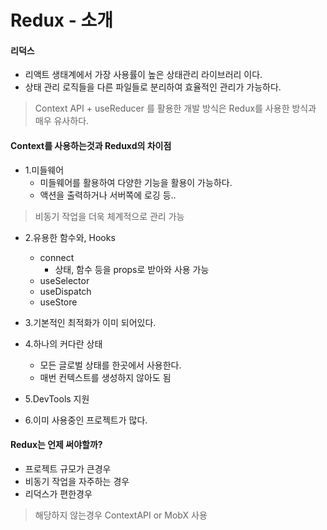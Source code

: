 # Redux - 소개

#### 리덕스
- 리액트 생태계에서 가장 사용률이 높은 상태관리 라이브러리 이다.
- 상태 관리 로직들을 다른 파일들로 분리하여 효율적인 관리가 가능하다.

> Context API + useReducer 를 활용한 개발 방식은 Redux를 사용한 방식과 매우 유사하다.

#### Context를 사용하는것과 Reduxd의 차이점
- 1.미들웨어
    - 미들웨어를 활용하여 다양한 기능을 활용이 가능하다.
    - 액션을 출력하거나 서버쪽에 로깅 등..

> 비동기 작업을 더욱 체계적으로 관리 가능

- 2.유용한 함수와, Hooks
    - connect
        - 상태, 함수 등을 props로 받아와 사용 가능
    - useSelector
    - useDispatch
    - useStore


- 3.기본적인 최적화가 이미 되어있다.
- 4.하나의 커다란 상태
    - 모든 글로벌 상태를 한곳에서 사용한다.
    - 매번 컨텍스트를 생성하지 않아도 됨
- 5.DevTools 지원
- 6.이미 사용중인 프로젝트가 많다.

#### Redux는 언제 써야할까?
- 프로젝트 규모가 큰경우
- 비동기 작업을 자주하는 경우
- 리덕스가 편한경우

> 해당하지 않는경우 ContextAPI or MobX 사용



